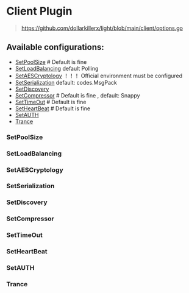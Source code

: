 # Client Plugin

> https://github.com/dollarkillerx/light/blob/main/client/options.go

## Available configurations:
- [SetPoolSize](#SetPoolSize)             # Default is fine
- [SetLoadBalancing](#SetLoadBalancing)   default Polling
- [SetAESCryptology](#SetAESCryptology)   ！！！ Official environment must be configured
- [SetSerialization](#SetSerialization)   default: codes.MsgPack
- [SetDiscovery](#SetDiscovery)      
- [SetCompressor](#SetCompressor)   # Default is fine  , default: Snappy
- [SetTimeOut](#SetTimeOut)         # Default is fine
- [SetHeartBeat](#SetHeartBeat)     # Default is fine
- [SetAUTH](#SetAUTH)            
- [Trance](#Trance)

### SetPoolSize

### SetLoadBalancing

### SetAESCryptology

### SetSerialization

### SetDiscovery

### SetCompressor

### SetTimeOut

### SetHeartBeat

### SetAUTH

### Trance
